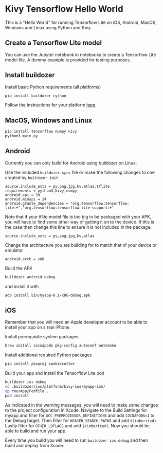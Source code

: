 # Kivy Tensorflow Hello World

This is a "Hello World" for running Tensorflow Lite on iOS, Android, MacOS, Windows and Linux using Python and Kivy.

## Create a Tensorflow Lite model

You can use the Jupyter notebook in notebooks to create a Tensorflow Lite model file. A dummy example is provided for testing purposes.

## Install buildozer

Install basic Python requirements (all platforms)

```bash
pip install buildozer cython
```

Follow the instructions for your platform [here](https://pypi.org/project/buildozer/).

## MacOS, Windows and Linux

```bash
pip install tensorflow numpy kivy
python3 main.py
```

## Android

Currently you can only build for Android using buildozer on Linux.

Use the included `buildozer.spec` file or make the following changes to one created by `buildozer init`

```
source.include_exts = py,png,jpg,kv,atlas,tflite
requirements = python3,kivy,numpy
android.api = 30
android.minapi = 24
android.gradle_dependencies = "org.tensorflow:tensorflow-lite:+","org.tensorflow:tensorflow-lite-support:+"
```

Note that if your tflite model file is too big to be packaged with your APK, you will have to find some other way of getting it on to the device. If this is the case then change this line to ensure it is not included in the package.

```
source.include_exts = py,png,jpg,kv,atlas
```

Change the architecture you are building for to match that of your device or emulator

```
android.arch = x86
```

Build the APK

```bash
buildozer android debug
```

and install it with

```bash
adb install bin/myapp-0.1-x86-debug.apk
```

## iOS

Remember that you will need an Apple developer account to be able to install your app on a real iPhone.

Install prerequisite system packages

```bash
brew install cocoapods pkg-config autoconf automake
```

Install additional required Python packages

```bash
pip install pbxproj cookiecutter
```

Build your app and install the Tensorflow Lite pod

```bash
buildozer ios debug
cd .buildozer/ios/platform/kivy-ios/myapp-ios/
cp YourApp/Podfile .
pod install
```

As indicated in the warning messages, you will need to make some changes to the project configuration in Xcode. Navigate to the Build Settings for myapp and filter for `GCC_PREPROCESSOR_DEFINITIONS` and add `COCOAPODS=1` to the Debug target. Then filter for `HEADER_SEARCH_PATHS` and add `$(inherited)`. Lastly filter for `OTHER_LDFLAGS` and add `$(inherited)`. Now you should be able to build and run your app.

Every time you build you will need to run `buildozer ios debug` and then build and deploy from Xcode.
